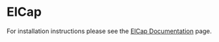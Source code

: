 # ElCap
For installation instructions please see the [ElCap Documentation](https://tridentiot.github.io/elcap-cli/) page.
